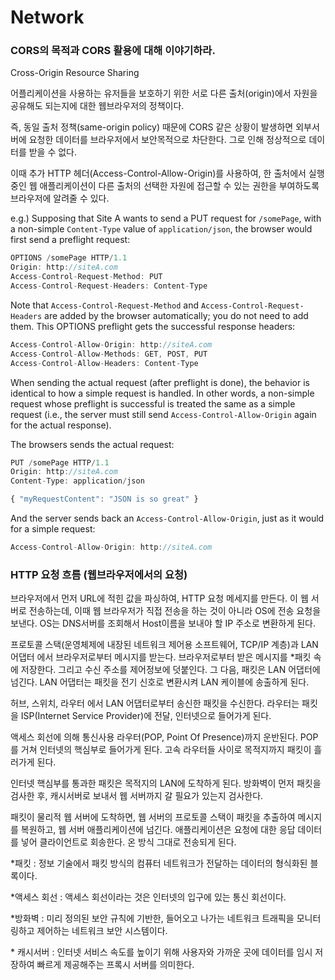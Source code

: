 # Network

### CORS의 목적과 CORS 활용에 대해 이야기하라.

Cross-Origin Resource Sharing

어플리케이션을 사용하는 유저들을 보호하기 위한 서로 다른 출처(origin)에서 자원을 공유해도 되는지에 대한 웹브라우저의 정책이다.

즉, 동일 출처 정책(same-origin policy) 때문에 CORS 같은 상황이 발생하면 외부서버에 요청한 데이터를 브라우저에서 보안목적으로 차단한다. 그로 인해 정상적으로 데이터를 받을 수 없다.

이때 추가 HTTP 헤더(Access-Control-Allow-Origin)를 사용하여, 한 출처에서 실행 중인 웹 애플리케이션이 다른 출처의 선택한 자원에 접근할 수 있는 권한을 부여하도록 브라우저에 알려줄 수 있다.

e.g.)
Supposing that Site A wants to send a PUT request for `/somePage`, with a non-simple `Content-Type` value of `application/json`, the browser would first send a preflight request:

```js
OPTIONS /somePage HTTP/1.1
Origin: http://siteA.com
Access-Control-Request-Method: PUT
Access-Control-Request-Headers: Content-Type
```

Note that `Access-Control-Request-Method` and `Access-Control-Request-Headers` are added by the browser automatically; you do not need to add them. This OPTIONS preflight gets the successful response headers:

```js
Access-Control-Allow-Origin: http://siteA.com
Access-Control-Allow-Methods: GET, POST, PUT
Access-Control-Allow-Headers: Content-Type
```

When sending the actual request (after preflight is done), the behavior is identical to how a simple request is handled. In other words, a non-simple request whose preflight is successful is treated the same as a simple request (i.e., the server must still send `Access-Control-Allow-Origin` again for the actual response).

The browsers sends the actual request:

```js
PUT /somePage HTTP/1.1
Origin: http://siteA.com
Content-Type: application/json

{ "myRequestContent": "JSON is so great" }
```

And the server sends back an `Access-Control-Allow-Origin`, just as it would for a simple request:

```js
Access-Control-Allow-Origin: http://siteA.com
```

### HTTP 요청 흐름 (웹브라우저에서의 요청)

브라우저에서 먼저 URL에 적힌 값을 파싱하여, HTTP 요청 메세지를 만든다. 이 웹 서버로 전송하는데, 이때 웹 브라우저가 직접 전송을 하는 것이 아니라 OS에 전송 요청을 보낸다. OS는 DNS서버를 조회해서 Host이름을 보내야 할 IP 주소로 변환하게 된다.

프로토콜 스택(운영체제에 내장된 네트워크 제어용 소프트웨어, TCP/IP 계층)과 LAN 어댑터 에서 브라우저로부터 메시지를 받는다. 브라우저로부터 받은 메시지를 \*패킷 속에 저장한다. 그리고 수신 주소를 제어정보에 덧붙인다. 그 다음, 패킷은 LAN 어댑터에 넘긴다. LAN 어댑터는 패킷을 전기 신호로 변환시켜 LAN 케이블에 송출하게 된다.

허브, 스위치, 라우터 에서 LAN 어댑터로부터 송신한 패킷을 수신한다. 라우터는 패킷을 ISP(Internet Service Provider)에 전달, 인터넷으로 들어가게 된다.

액세스 회선에 의해 통신사용 라우터(POP, Point Of Presence)까지 운반된다. POP를 거쳐 인터넷의 핵심부로 들어가게 된다. 고속 라우터들 사이로 목적지까지 패킷이 흘러가게 된다.

인터넷 핵심부를 통과한 패킷은 목적지의 LAN에 도착하게 된다. 방화벽이 먼저 패킷을 검사한 후, 캐시서버로 보내서 웹 서버까지 갈 필요가 있는지 검사한다.

패킷이 물리적 웹 서버에 도착하면, 웹 서버의 프로토콜 스택이 패킷을 추출하여 메시지를 복원하고, 웹 서버 애플리케이션에 넘긴다. 애플리케이션은 요청에 대한 응답 데이터를 넣어 클라이언트로 회송한다. 온 방식 그대로 전송되게 된다.

\*패킷
: 정보 기술에서 패킷 방식의 컴퓨터 네트워크가 전달하는 데이터의 형식화된 블록이다.

\*액세스 회선
: 액세스 회선이라는 것은 인터넷의 입구에 있는 통신 회선이다.

\*방화벽
: 미리 정의된 보안 규칙에 기반한, 들어오고 나가는 네트워크 트래픽을 모니터링하고 제어하는 네트워크 보안 시스템이다.

\* 캐시서버
: 인터넷 서비스 속도를 높이기 위해 사용자와 가까운 곳에 데이터를 임시 저장하여 빠르게 제공해주는 프록시 서버를 의미한다.

